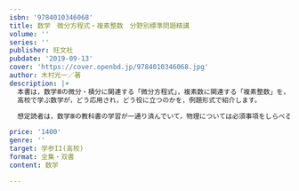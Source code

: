 ```yaml
---
isbn: '9784010346068'
title: 数学　微分方程式・複素整数　分野別標準問題精講
volume: ''
series: ''
publisher: 旺文社
pubdate: '2019-09-13'
cover: 'https://cover.openbd.jp/9784010346068.jpg'
author: 木村光一／著
description: |+
  本書は，数学Ⅲの微分・積分に関連する「微分方程式」，複素数に関連する「複素整数」を，入試問題，創作問題を通して紹介する副読本のような問題集です。
  高校で学ぶ数学が，どう応用され，どう役に立つのかを，例題形式で紹介します。

  想定読者は，数学Ⅲの教科書の学習が一通り済んでいて，物理については必須事項をしらべるのに教科書のどこをみればよいか知っている方です。

price: '1400'
genre: ''
target: 学参II(高校)
format: 全集・双書
content: 数学

---
```


